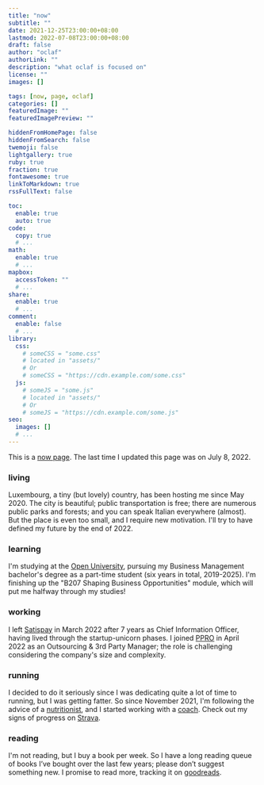 ```yaml
---
title: "now"
subtitle: ""
date: 2021-12-25T23:00:00+08:00
lastmod: 2022-07-08T23:00:00+08:00
draft: false
author: "oclaf"
authorLink: ""
description: "what oclaf is focused on"
license: ""
images: []

tags: [now, page, oclaf]
categories: []
featuredImage: ""
featuredImagePreview: ""

hiddenFromHomePage: false
hiddenFromSearch: false
twemoji: false
lightgallery: true
ruby: true
fraction: true
fontawesome: true
linkToMarkdown: true
rssFullText: false

toc:
  enable: true
  auto: true
code:
  copy: true
  # ...
math:
  enable: true
  # ...
mapbox:
  accessToken: ""
  # ...
share:
  enable: true
  # ...
comment:
  enable: false
  # ...
library:
  css:
    # someCSS = "some.css"
    # located in "assets/"
    # Or
    # someCSS = "https://cdn.example.com/some.css"
  js:
    # someJS = "some.js"
    # located in "assets/"
    # Or
    # someJS = "https://cdn.example.com/some.js"
seo:
  images: []
  # ...
---
```

This is a <a href="https://nownownow.com/about" target="_blank" rel="noopener noreferrer">now page</a>. The last time I updated this page was on July 8, 2022.

### living <a id="living"></a>
Luxembourg, a tiny (but lovely) country, has been hosting me since May 2020. The city is beautiful; public transportation is free; there are numerous public parks and forests; and you can speak Italian everywhere (almost). But the place is even too small, and I require new motivation. I'll try to have defined my future by the end of 2022.

### learning <a id="learning"></a>
I'm studying at the <a href="https://www.open.ac.uk/" target="_blank" rel="noopener noreferrer">Open University</a>, pursuing my Business Management bachelor's degree as a part-time student (six years in total, 2019-2025). I'm finishing up the "B207 Shaping Business Opportunities" module, which will put me halfway through my studies!

### working <a id="working"></a>
I left <a href="https://www.satispay.com/en-it/" target="_blank" rel="noopener noreferrer">Satispay</a> in March 2022 after 7 years as Chief Information Officer, having lived through the startup-unicorn phases. I joined <a href="https://www.PPRO.com" target="_blank" rel="noopener noreferrer">PPRO</a> in April 2022 as an Outsourcing & 3rd Party Manager; the role is challenging considering the company's size and complexity.

### running <a id="running"></a>
I decided to do it seriously since I was dedicating quite a lot of time to running, but I was getting fatter. So since November 2021, I'm following the advice of a <a href="https://www.fabrizioangelini.it/" target="_blank" rel="noopener noreferrer">nutritionist</a>, and I started working with a <a href="https://trailrunningcoaching.com/" target="_blank" rel="noopener noreferrer">coach</a>. Check out my signs of progress on <a href="https://www.strava.com/athletes/16418038" target="_blank" rel="noopener noreferrer">Strava</a>.

### reading <a id="reading"></a>
I'm not reading, but I buy a book per week. So I have a long reading queue of books I’ve bought over the last few years; please don’t suggest something new. I promise to read more, tracking it on <a href="https://www.goodreads.com/user/show/89459057-oclaf" target="_blank" rel="noopener noreferrer">goodreads</a>.
